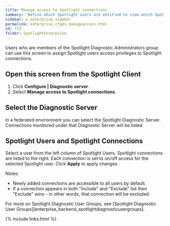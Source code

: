 ```yaml
---
title: Manage access to Spotlight connections
summary: "Define which Spotlight users are entitled to view which Spotlight connections."
sidebar: p_enterprise_sidebar
permalink: enterprise_cfgds_manageaccess.html
id: 712
folder: SpotlightEnterprise
---
```



Users who are members of the Spotlight Diagnostic Administrators group can use this screen to assign Spotlight users access privileges to Spotlight connections.

## Open this screen from the Spotlight Client

1. Click **Configure \| Diagnostic server**.
2. Select **Manage access to Spotlight connections**.

## Select the Diagnostic Server

In a federated environment you can select the Spotlight Diagnostic Server. Connections monitored under that Diagnostic Server will be listed.

## Spotlight Users and Spotlight Connections
Select a user from the left column of Spotlight Users. Spotlight connections are listed to the right. Each connection is set to on/off access for the selected Spotlight user. Click **Apply** to apply changes.


Notes:

* Newly added connections are accessible to all users by default.
* If a connection appears in both "Include" and "Exclude" list then "Exclude" wins - in other words, that connection will be excluded.

For more on Spotlight Diagnostic User Groups, see [Spotlight Diagnostic User Groups][enterprise_backend_spotlightdiagnosticusergroups].


{% include links.html %}
